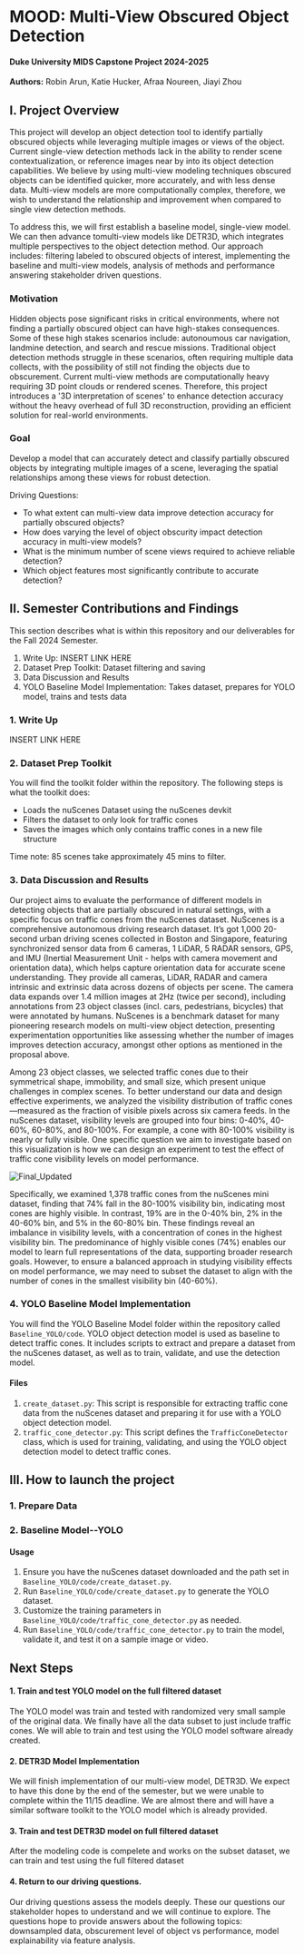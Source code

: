 # MOOD: Multi-View Obscured Object Detection
#### Duke University MIDS Capstone Project 2024-2025
**Authors:** Robin Arun, Katie Hucker, Afraa Noureen, Jiayi Zhou

## I. Project Overview 

This project will develop an object detection tool to identify partially obscured objects while leveraging multiple images or views of the object. Current single-view detection methods lack in the ability to render scene contextualization, or reference images near by into its object detection capabilities. We believe by using multi-view modeling techniques obscured objects can be identified quicker, more accurately, and with less dense data. Multi-view models are more computationally complex, therefore, we wish to understand the relationship and improvement when compared to single view detection methods. 

To address this, we will first establish a baseline model, single-view model. We can then advance tomulti-view models like DETR3D, which integrates multiple perspectives to the object detection method. Our approach includes: filtering labeled to obscured objects of interest, implementing the baseline and multi-view models, analysis of methods and performance answering stakeholder driven questions.

### Motivation 
Hidden objects pose significant risks in critical environments, where not finding a partially obscured object can have high-stakes consequences. Some of these high stakes scenarios include: autonoumous car navigation, landmine detection, and search and rescue missions. Traditional object detection methods struggle in these scenarios, often requiring multiple data collects, with the possibility of still not finding the objects due to obscurement. Current multi-view methods are computationally heavy requiring 3D point clouds or rendered scenes. Therefore, this project introduces a '3D interpretation of scenes' to enhance detection accuracy without the heavy overhead of full 3D reconstruction, providing an efficient solution for real-world environments.

### Goal
Develop a model that can accurately detect and classify partially obscured objects by integrating multiple images of a scene, leveraging the spatial relationships among these views for robust detection.

Driving Questions:
- To what extent can multi-view data improve detection accuracy for partially obscured objects?
- How does varying the level of object obscurity impact detection accuracy in multi-view models?
- What is the minimum number of scene views required to achieve reliable detection?
- Which object features most significantly contribute to accurate detection?

## II. Semester Contributions and Findings

This section describes what is within this repository and our deliverables for the Fall 2024 Semester. 

1. Write Up: INSERT LINK HERE
2. Dataset Prep Toolkit: Dataset filtering and saving
3. Data Discussion and Results
4. YOLO Baseline Model Implementation: Takes dataset, prepares for YOLO model, trains and tests data


### 1. Write Up
INSERT LINK HERE

### 2. Dataset Prep Toolkit 

You will find the toolkit folder within the repository. The following steps is what the toolkit does:

- Loads the nuScenes Dataset using the nuScenes devkit
- Filters the dataset to only look for traffic cones
- Saves the images which only contains traffic cones in a new file structure

Time note: 85 scenes take approximately 45 mins to filter. 

### 3. Data Discussion and Results

Our project aims to evaluate the performance of different models in detecting objects that are partially obscured in natural settings, with a specific focus on traffic cones from the nuScenes dataset. NuScenes is a comprehensive autonomous driving research dataset. It’s got 1,000 20-second urban driving scenes collected in Boston and Singapore, featuring synchronized sensor data from 6 cameras, 1 LiDAR, 5 RADAR sensors, GPS, and IMU (Inertial Measurement Unit - helps with camera movement and orientation data), which helps capture orientation data for accurate scene understanding. They provide all cameras, LiDAR, RADAR and camera intrinsic and extrinsic data across dozens of objects per scene. The camera data expands over 1.4 million images at 2Hz (twice per second), including annotations from 23 object classes (incl. cars, pedestrians, bicycles) that were annotated by humans. NuScenes is a benchmark dataset for many pioneering research models on multi-view object detection, presenting experimentation opportunities like assessing whether the number of images improves detection accuracy, amongst other options as mentioned in the proposal above. 

Among 23 object classes, we selected traffic cones due to their symmetrical shape, immobility, and small size, which present unique challenges in complex scenes. To better understand our data and design effective experiments, we analyzed the visibility distribution of traffic cones—measured as the fraction of visible pixels across six camera feeds. In the nuScenes dataset, visibility levels are grouped into four bins: 0-40%, 40-60%, 60-80%, and 80-100%. For example, a cone with 80-100% visibility is nearly or fully visible. One specific question we aim to investigate based on this visualization is how we can design an experiment to test the effect of traffic cone visibility levels on model performance.

![Final_Updated](https://github.com/user-attachments/assets/502364c6-8e96-40bc-971f-0596e2a0905b)

Specifically, we examined 1,378 traffic cones from the nuScenes mini dataset, finding that 74% fall in the 80-100% visibility bin, indicating most cones are highly visible. In contrast, 19% are in the 0-40% bin, 2% in the 40-60% bin, and 5% in the 60-80% bin. These findings reveal an imbalance in visibility levels, with a concentration of cones in the highest visibility bin. The predominance of highly visible cones (74%) enables our model to learn full representations of the data, supporting broader research goals. However, to ensure a balanced approach in studying visibility effects on model performance, we may need to subset the dataset to align with the number of cones in the smallest visibility bin (40-60%).

### 4. YOLO Baseline Model Implementation
You will find the YOLO Baseline Model folder within the repository called `Baseline_YOLO/code`. YOLO object detection model is used as baseline to detect traffic cones. It includes scripts to extract and prepare a dataset from the nuScenes dataset, as well as to train, validate, and use the detection model.

#### Files

1. `create_dataset.py`: This script is responsible for extracting traffic cone data from the nuScenes dataset and preparing it for use with a YOLO object detection model.
2. `traffic_cone_detector.py`: This script defines the `TrafficConeDetector` class, which is used for training, validating, and using the YOLO object detection model to detect traffic cones.

## III. How to launch the project

### 1. Prepare Data

### 2. Baseline Model--YOLO
#### Usage
1. Ensure you have the nuScenes dataset downloaded and the path set in `Baseline_YOLO/code/create_dataset.py`.
2. Run `Baseline_YOLO/code/create_dataset.py` to generate the YOLO dataset.
3. Customize the training parameters in `Baseline_YOLO/code/traffic_cone_detector.py` as needed.
4. Run `Baseline_YOLO/code/traffic_cone_detector.py` to train the model, validate it, and test it on a sample image or video.

## Next Steps

#### 1. Train and test YOLO model on the full filtered dataset

The YOLO model was train and tested with randomized very small sample of the original data. We finally have all the data subset to just include traffic cones. We will able to train and test using the YOLO model software already created.

#### 2. DETR3D Model Implementation
   
We will finish implementation of our multi-view model, DETR3D. We expect to have this done by the end of the semester, but we were unable to complete within the 11/15 deadline. We are almost there and will have a similar software toolkit to the YOLO model which is already provided. 

#### 3. Train and test DETR3D model on full filtered dataset

After the modeling code is compelete and works on the subset dataset, we can train and test using the full filtered dataset

#### 4. Return to our driving questions. 
Our driving questions assess the models deeply. These our questions our stakeholder hopes to understand and we will continue to explore. The questions hope to provide answers about the following topics: downsampled data, obscurement level of object vs performance, model explainability via feature analysis.
